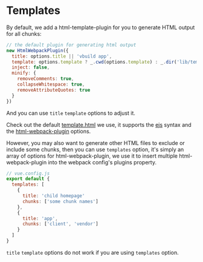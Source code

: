 # Templates

By default, we add a html-template-plugin for you to generate HTML output for all chunks:

```js
// the default plugin for generating html output
new HtmlWebpackPlugin({
  title: options.title || 'vbuild app',
  template: options.template ? _.cwd(options.template) : _.dir('lib/template.html'),
  inject: false,
  minify: {
    removeComments: true,
    collapseWhitespace: true,
    removeAttributeQuotes: true
  }
})
```

And you can use `title` `template` options to adjust it.

Check out the default [template.html](https://github.com/egoist/vbuild/blob/master/lib/template.html) we use, it supports the [ejs](http://ejs.co/) syntax and the [html-webpack-plugin](https://github.com/ampedandwired/html-webpack-plugin) options.

However, you may also want to generate other HTML files to exclude or include some chunks, then you can use `templates` option, it's simply an array of options for html-webpack-plugin, we use it to insert multiple html-webpack-plugin into the webpack config's plugins property.

```js
// vue.config.js
export default {
  templates: [
    {
      title: 'child homepage'
      chunks: ['some chunk names']
    },
    {
      title: 'app',
      chunks: ['client', 'vendor']
    }
  ]
}
```

`title` `template` options do not work if you are using `templates` option.
